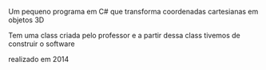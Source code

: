 Um pequeno programa em C# que transforma coordenadas cartesianas em objetos 3D

Tem uma class criada pelo professor e a partir dessa class tivemos de construir o software

realizado em 2014
